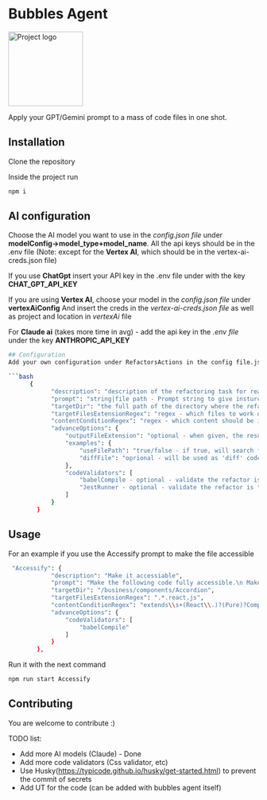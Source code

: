 # Bubbles Agent

<img src="images/logo.png" width="150px" height="150px" alt="Project logo"/>

Apply your GPT/Gemini prompt to a mass of code files in one shot.

## Installation
Clone the repository

Inside the project run
```bash
npm i
```

## AI configuration
Choose the AI model you want to use in the _config.json file_ under **modelConfig->model_type+model_name**.
All the api keys should be in the .env file (Note: except for the **Vertex AI**, which should be in the vertex-ai-creds.json file)

If you use **ChatGpt** insert your API key in the .env file under with the key **CHAT_GPT_API_KEY**

If you are using **Vertex AI**, choose your model in the _config.json file_ under **vertexAiConfig**
And insert the creds in the _vertex-ai-creds.json file_ as well as project and location in _vertexAi_ file

For **Claude ai** (takes more time in avg) - add the api key in the _.env file_ under the key **ANTHROPIC_API_KEY**

```bash
## Configuration
Add your own configuration under RefactorsActions in the config file.json

```bash
      {
            "description": "description of the refactoring task for readability",
            "prompt": "string|file path - Prompt string to give insturctions for refactoring OR file path to a .txt file with long prompt.",
            "targetDir": "the full path of the directory where the refactoring should be done recursively",
            "targetFilesExtensionRegex": "regex - which files to work on, like '.*.test.js'",
            "contentConditionRegex": "regex - which content should be in the file in order to refactor, like '.*'. Another example: 'extends\\s+(React\\.)?(Pure)?Component\\s*{'",
            "advanceOptions": {
                "outputFileExtension": "optional - when given, the result of the refactoring will be saved to the same file name and given file extention, like test.js",
                "examples": {
                    "useFilePath": "true/false - if true, will search for {\"file_path\":\"/Path/of/file.js\"}",
                    "diffFile": "oprional - will be used as 'diff' code example"
                },
                "codeValidators": [
                    "babelCompile - optional - validate the refactor is compiled by JS babel",
                    "JestRunner - optional - validate the refactor is tested by Jest and the unit test is green"
                ]
            }
        }
```
## Usage

For an example if you use the Accessify prompt to make the file accessible
```bash
 "Accessify": {
            "description": "Make it accessiable",
            "prompt": "Make the following code fully accessible.\n Make sure to add the proper aria attributes and roles.\n Follow the WAI-ARIA best practices and WCAG 2 A and AA Checklist.",
            "targetDir": "/business/components/Accordion",
            "targetFilesExtensionRegex": ".*.react.js",
            "contentConditionRegex": "extends\\s+(React\\.)?(Pure)?Component\\s*{",
            "advanceOptions": {
                "codeValidators": [
                    "babelCompile"
                ]
            }
        },
```

Run it with the next command
```bash
npm run start Accessify
```


## Contributing


You are welcome to contribute :)

TODO list:
- Add more AI models (Claude) - Done
- Add more code validators (Css validator, etc)
- Use Husky(https://typicode.github.io/husky/get-started.html) to prevent the commit of secrets
- Add UT for the code (can be added with bubbles agent itself)